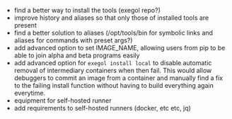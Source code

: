 - find a better way to install the tools (exegol repo?)
- improve history and aliases so that only those of installed tools are present
- find a better solution to aliases (/opt/tools/bin for symbolic links and aliases for commands with preset args?)
- add advanced option to set IMAGE_NAME, allowing users from pip to be able to join alpha and beta programs easily
- add advanced option for `exegol install local` to disable automatic removal of intermediary containers when then fail. This would allow debuggers to commit an image from a container and manually find a fix to the failing install function without having to build everything again everytime.
- equipment for self-hosted runner
- add requirements to self-hosted runners (docker, etc etc, jq)